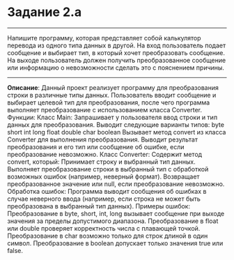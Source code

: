 # Задание 2.a
***
Напишите программу, которая представляет собой калькулятор перевода из одного типа данных в другой. 
На вход пользователь подает сообщение и выбирает тип, в который хочет преобразовать сообщение.
На выходе пользователь должен получить преобразованное сообщение или информацию о невозможности сделать это с пояснением причины.
***

**Описание**: Данный проект реализует программу для преобразования строки в различные типы данных. Пользователь вводит сообщение и выбирает целевой тип для преобразования, после чего программа выполняет преобразование с использованием класса Converter.
Функции:
Класс Main:
    Запрашивает у пользователя ввод строки и тип данных для преобразования.
    Выводит следующие варианты типов:
        byte
        short
        int
        long
        float
        double
        char
        boolean
    Вызывает метод convert из класса Converter для выполнения преобразования.
    Выводит результат преобразования и его тип или сообщение об ошибке, если преобразование невозможно.
Класс Converter:
    Содержит метод convert, который:
        Принимает строку и выбранный тип данных.
        Выполняет преобразование строки в выбранный тип с обработкой возможных ошибок (например, неверный формат).
        Возвращает преобразованное значение или null, если преобразование невозможно.
Обработка ошибок:
    Программа выводит сообщения об ошибках в случае неверного ввода (например, если строка не может быть преобразована в выбранный тип данных).
    Примеры ошибок:
        Преобразование в byte, short, int, long вызывает сообщение при выходе значения за пределы допустимого диапазона.
        Преобразование в float или double проверяет корректность числа с плавающей точкой.
        Преобразование в char возможно только для строк длиной в один символ.
        Преобразование в boolean допускает только значения true или false.